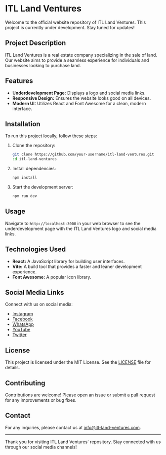 # ITL Land Ventures

Welcome to the official website repository of ITL Land Ventures. This project is currently under development. Stay tuned for updates!

## Project Description

ITL Land Ventures is a real estate company specializing in the sale of land. Our website aims to provide a seamless experience for individuals and businesses looking to purchase land.

## Features

- **Underdevelopment Page:** Displays a logo and social media links.
- **Responsive Design:** Ensures the website looks good on all devices.
- **Modern UI:** Utilizes React and Font Awesome for a clean, modern interface.

## Installation

To run this project locally, follow these steps:

1. Clone the repository:
   ```bash
   git clone https://github.com/your-username/itl-land-ventures.git
   cd itl-land-ventures
   ```

2. Install dependencies:
   ```bash
   npm install
   ```

3. Start the development server:
   ```bash
   npm run dev
   ```

## Usage

Navigate to `http://localhost:3000` in your web browser to see the underdevelopment page with the ITL Land Ventures logo and social media links.

## Technologies Used

- **React:** A JavaScript library for building user interfaces.
- **Vite:** A build tool that provides a faster and leaner development experience.
- **Font Awesome:** A popular icon library.

## Social Media Links

Connect with us on social media:

- [Instagram](https://instagram.com)
- [Facebook](https://facebook.com)
- [WhatsApp](https://wa.me)
- [YouTube](https://youtube.com)
- [Twitter](https://twitter.com)

## License

This project is licensed under the MIT License. See the [LICENSE](LICENSE) file for details.

## Contributing

Contributions are welcome! Please open an issue or submit a pull request for any improvements or bug fixes.

## Contact

For any inquiries, please contact us at info@itl-land-ventures.com.

---

Thank you for visiting ITL Land Ventures' repository. Stay connected with us through our social media channels!
